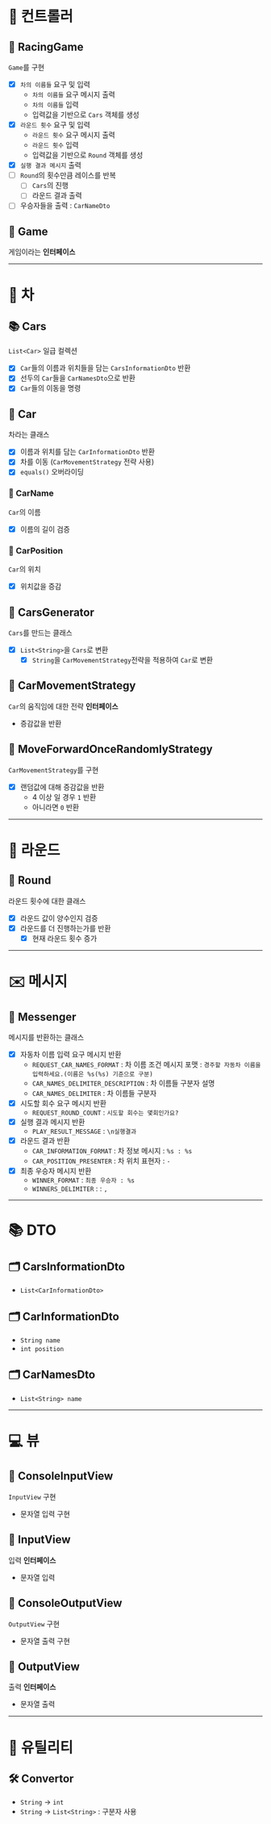 # 🏁 컨트롤러

## 📘 RacingGame

`Game`를 구현

- [x] `차의 이름들` 요구 및 입력
    - `차의 이름들` 요구 메시지 출력
    - `차의 이름들` 입력
    - 입력값을 기반으로 `Cars` 객체를 생성
- [x] `라운드 횟수` 요구 및 입력
    - `라운드 횟수` 요구 메시지 출력
    - `라운드 횟수` 입력
    - 입력값을 기반으로 `Round` 객체를 생성
- [x] `실행 결과 메시지` 출력
- [ ] `Round`의 횟수만큼 레이스를 반복
    - [ ] `Cars`의 진행
    - [ ] 라운드 결과 출력
- [ ] 우승자들을 출력 : `CarNameDto`

## 📖 Game

게임이라는 **인터페이스**

---

# 🚗 차

## 📚 Cars

`List<Car>` 일급 컬렉션

- [x] `Car`들의 이름과 위치들을 담는 `CarsInformationDto` 반환
- [x] 선두의 `Car`들을 `CarNamesDto`으로 반환
- [x] `Car`들의 이동을 명령

## 📘 Car

차라는 클래스

- [x] 이름과 위치를 담는 `CarInformationDto` 반환
- [x] 차를 이동 (`CarMovementStrategy` 전략 사용)
- [x] `equals()` 오버라이딩

### 📄 CarName

`Car`의 이름

- [x] 이름의 길이 검증

### 📄 CarPosition

`Car`의 위치

- [x] 위치값을 증감

## 📒 CarsGenerator

`Cars`를 만드는 클래스

- [x] `List<String>`을 `Cars`로 변환
    - [x] `String`을 `CarMovementStrategy`전략을 적용하여 `Car`로 변환

## 📖 CarMovementStrategy

`Car`의 움직임에 대한 전략 **인터페이스**

- 증감값을 반환

## 📘 MoveForwardOnceRandomlyStrategy

`CarMovementStrategy`를 구현

- [x] 랜덤값에 대해 증감값을 반환
    - 4 이상 일 경우 `1` 반환
    - 아니라면 `0` 반환

---

# 🔴 라운드

## 📕 Round

라운드 횟수에 대한 클래스

- [x] 라운드 값이 양수인지 검증
- [x] 라운드를 더 진행하는가를 반환
    - [x] 현재 라운드 횟수 증가

---

# ✉️ 메시지

## 📝 Messenger

메시지를 반환하는 클래스

- [x] 자동차 이름 입력 요구 메시지 반환
    - `REQUEST_CAR_NAMES_FORMAT` : 차 이름 조건 메시지 포맷 : `경주할 자동차 이름을 입력하세요.(이름은 %s(%s) 기준으로 구분)`
    - `CAR_NAMES_DELIMITER_DESCRIPTION` : 차 이름들 구분자 설명
    - `CAR_NAMES_DELIMITER` : 차 이름들 구분자
- [x] 시도할 회수 요구 메시지 반환
    - `REQUEST_ROUND_COUNT` : `시도할 회수는 몇회인가요?`
- [x] 실행 결과 메시지 반환
    - `PLAY_RESULT_MESSAGE` : `\n실행결과`
- [x] 라운드 결과 반환
    - `CAR_INFORMATION_FORMAT` : 차 정보 메시지 : `%s : %s`
    - `CAR_POSITION_PRESENTER` : 차 위치 표현자 : `-`
- [x] 최종 우승자 메시지 반환
    - `WINNER_FORMAT` : `최종 우승자 : %s`
    - `WINNERS_DELIMITER` :  : `, `

---

# 📚 DTO

## 🗂️ CarsInformationDto

- `List<CarInformationDto>`

## 🗂️ CarInformationDto

- `String name`
- `int position`

## 🗂️ CarNamesDto

- `List<String> name`

---

# 💻 뷰

## 📘 ConsoleInputView

`InputView` 구현

- 문자열 입력 구현

## 📖 InputView

입력 **인터페이스**

- 문자열 입력

## 📘 ConsoleOutputView

`OutputView` 구현

- 문자열 출력 구현

## 📖 OutputView

출력 **인터페이스**

- 문자열 출력

---

# 🧰 유틸리티

## 🛠️ Convertor

- `String` -> `int`
- `String` -> `List<String>` : 구분자 사용
